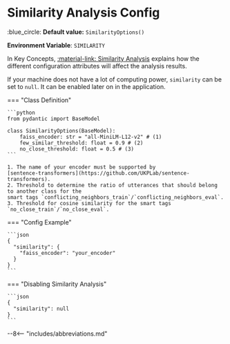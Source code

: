 # Similarity Analysis Config

:blue_circle: **Default value:** `SimilarityOptions()`

**Environment Variable**: `SIMILARITY`

In Key Concepts, [:material-link: Similarity Analysis](../../../key-concepts/similarity.md) explains
how the different configuration attributes will affect the analysis results.

If your machine does not have a lot of computing power, `similarity` can be set to `null`. It can be
enabled later on in the application.

=== "Class Definition"

    ```python
    from pydantic import BaseModel

    class SimilarityOptions(BaseModel):
        faiss_encoder: str = "all-MiniLM-L12-v2" # (1)
        few_similar_threshold: float = 0.9 # (2)
        no_close_threshold: float = 0.5 # (3)
    ```

    1. The name of your encoder must be supported by
    [sentence-transformers](https://github.com/UKPLab/sentence-transformers).
    2. Threshold to determine the ratio of utterances that should belong to another class for the
    smart tags `conflicting_neighbors_train`/`conflicting_neighbors_eval`.
    3. Threshold for cosine similarity for the smart tags `no_close_train`/`no_close_eval`.

=== "Config Example"

    ```json
    {
      "similarity": {
        "faiss_encoder": "your_encoder"
      }
    }
    ```

=== "Disabling Similarity Analysis"

    ```json
    {
      "similarity": null
    }
    ```

--8<-- "includes/abbreviations.md"
